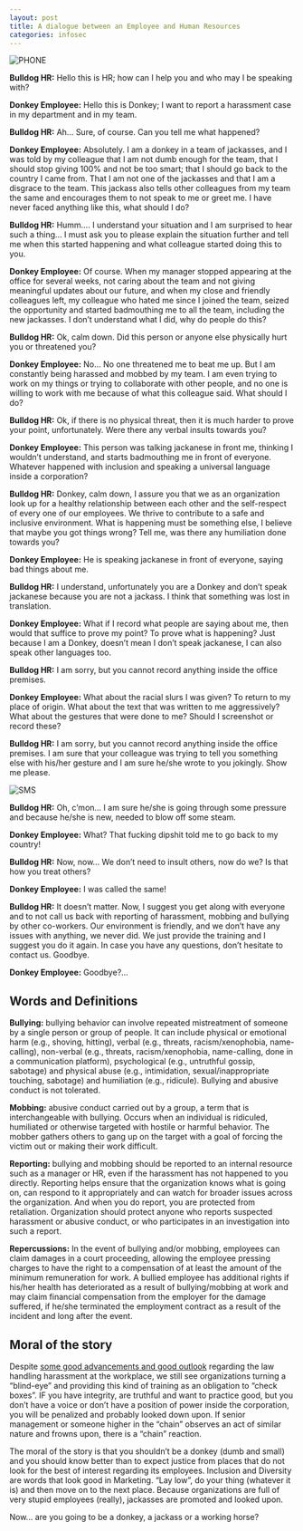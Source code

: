 ```yaml
---
layout: post
title: A dialogue between an Employee and Human Resources
categories: infosec
---
```


![PHONE](https://dcgc.io/phone_conversation.png)

**Bulldog HR:** Hello this is HR; how can I help you and who may I be speaking with?

**Donkey Employee:** Hello this is Donkey; I want to report a harassment case in my department and in my team.

**Bulldog HR:** Ah… Sure, of course. Can you tell me what happened?

**Donkey Employee:** Absolutely. I am a donkey in a team of jackasses, and I was told by my colleague that I am not dumb enough for the team, that I should stop giving 100% and not be too smart; that I should go back to the country I came from. That I am not one of the jackasses and that I am a disgrace to the team. This jackass also tells other colleagues from my team the same and encourages them to not speak to me or greet me. I have never faced anything like this, what should I do?

**Bulldog HR:** Humm…. I understand your situation and I am surprised to hear such a thing… I must ask you to please explain the situation further and tell me when this started happening and what colleague started doing this to you.

**Donkey Employee:** Of course. When my manager stopped appearing at the office for several weeks, not caring about the team and not giving meaningful updates about our future, and when my close and friendly colleagues left, my colleague who hated me since I joined the team, seized the opportunity and started badmouthing me to all the team, including the new jackasses. I don’t understand what I did, why do people do this?

**Bulldog HR:** Ok, calm down. Did this person or anyone else physically hurt you or threatened you?

**Donkey Employee:** No… No one threatened me to beat me up. But I am constantly being harassed and mobbed by my team. I am even trying to work on my things or trying to collaborate with other people, and no one is willing to work with me because of what this colleague said. What should I do?

**Bulldog HR:** Ok, if there is no physical threat, then it is much harder to prove your point, unfortunately. Were there any verbal insults towards you?

**Donkey Employee:** This person was talking jackanese in front me, thinking I wouldn’t understand, and starts badmouthing me in front of everyone. Whatever happened with inclusion and speaking a universal language inside a corporation?

**Bulldog HR:** Donkey, calm down, I assure you that we as an organization look up for a healthy relationship between each other and the self-respect of every one of our employees. We thrive to contribute to a safe and inclusive environment. What is happening must be something else, I believe that maybe you got things wrong? Tell me, was there any humiliation done towards you?

**Donkey Employee:** He is speaking jackanese in front of everyone, saying bad things about me.

**Bulldog HR:** I understand, unfortunately you are a Donkey and don’t speak jackanese because you are not a jackass. I think that something was lost in translation.

**Donkey Employee:** What if I record what people are saying about me, then would that suffice to prove my point? To prove what is happening? Just because I am a Donkey, doesn’t mean I don’t speak jackanese, I can also speak other languages too.

**Bulldog HR:** I am sorry, but you cannot record anything inside the office premises.

**Donkey Employee:** What about the racial slurs I was given? To return to my place of origin. What about the text that was written to me aggressively? What about the gestures that were done to me? Should I screenshot or record these?

**Bulldog HR:** I am sorry, but you cannot record anything inside the office premises. I am sure that your colleague was trying to tell you something else with his/her gesture and I am sure he/she wrote to you jokingly. Show me please.

![SMS](https://dcgc.io/sms.png)

**Bulldog HR:** Oh, c’mon… I am sure he/she is going through some pressure and because he/she is new, needed to blow off some steam.

**Donkey Employee:** What? That fucking dipshit told me to go back to my country!

**Bulldog HR:** Now, now… We don’t need to insult others, now do we? Is that how you treat others?

**Donkey Employee:** I was called the same!

**Bulldog HR:** It doesn’t matter. Now, I suggest you get along with everyone and to not call us back with reporting of harassment, mobbing and bullying by other co-workers. Our environment is friendly, and we don’t have any issues with anything, we never did.  We just provide the training and I suggest you do it again. In case you have any questions, don’t hesitate to contact us. Goodbye.

**Donkey Employee:** Goodbye?... 

## Words and Definitions

**Bullying:** bullying behavior can involve repeated mistreatment of someone by a single person or group of people. It can include physical or emotional harm (e.g., shoving, hitting), verbal (e.g., threats, racism/xenophobia, name-calling), non-verbal (e.g., threats, racism/xenophobia, name-calling, done in a communication platform), psychological (e.g., untruthful gossip, sabotage) and physical abuse (e.g., intimidation, sexual/inappropriate touching, sabotage) and humiliation (e.g., ridicule). Bullying and abusive conduct is not tolerated.

**Mobbing:** abusive conduct carried out by a group, a term that is interchangeable with bullying. Occurs when an individual is ridiculed, humiliated or otherwise targeted with hostile or harmful behavior. The mobber gathers others to gang up on the target with a goal of forcing the victim out or making their work difficult.

**Reporting:** bullying and mobbing should be reported to an internal resource such as a manager or HR, even if the harassment has not happened to you directly. Reporting helps ensure that the organization knows what is going on, can respond to it appropriately and can watch for broader issues across the organization. And when you do report, you are protected from retaliation. Organization should protect anyone who reports suspected harassment or abusive conduct, or who participates in an investigation into such a report.

**Repercussions:** In the event of bullying and/or mobbing, employees can claim damages in a court proceeding, allowing the employee pressing charges to have the right to a compensation of at least the amount of the minimum remuneration for work. A bullied employee has additional rights if his/her health has deteriorated as a result of bullying/mobbing at work and may claim financial compensation from the employer for the damage suffered, if he/she terminated the employment contract as a result of the incident and long after the event.

## Moral of the story

Despite [some good advancements and good outlook](https://anonfiles.com/x2T1e6V1u2/employers-liability-for-mobbing-workplace-bullying-in-polish-labour-law_485158454_pdf) regarding the law handling harassment at the workplace, we still see organizations turning a “blind-eye” and providing this kind of training as an obligation to “check boxes”. IF you have integrity, are truthful and want to practice good, but you don’t have a voice or don’t have a position of power inside the corporation, you will be penalized and probably looked down upon. If senior management or someone higher in the “chain” observes an act of similar nature and frowns upon, there is a “chain” reaction. 

The moral of the story is that you shouldn’t be a donkey (dumb and small) and you should know better than to expect justice from places that do not look for the best of interest regarding its employees. Inclusion and Diversity are words that look good in Marketing. “Lay low”, do your thing (whatever it is) and then move on to the next place. Because organizations are full of very stupid employees (really), jackasses are promoted and looked upon.

Now... are you going to be a donkey, a jackass or a working horse?
